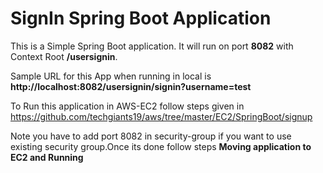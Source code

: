 # SignIn Spring Boot Application

This is a Simple Spring Boot application. It will run on port **8082** with Context Root **/usersignin**.

Sample URL for this App when running in local is **http://localhost:8082/usersignin/signin?username=test**

To Run this application in AWS-EC2 follow steps given in https://github.com/techgiants19/aws/tree/master/EC2/SpringBoot/signup

Note you have to add port 8082 in security-group if you want to use existing security group.Once its done follow steps **Moving application to EC2 and Running**
